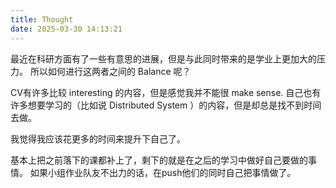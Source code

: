 ```yaml
---
title: Thought
date: 2025-03-30 14:13:21
---
```


最近在科研方面有了一些有意思的进展，但是与此同时带来的是学业上更加大的压力。
所以如何进行这两者之间的 Balance 呢？

CV有许多比较 interesting 的内容，但是感觉我并不能很 make sense. 自己也有许多想要学习的（比如说 Distributed System ）的内容，但是却总是找不到时间去做。

我觉得我应该花更多的时间来提升下自己了。

基本上把之前落下的课都补上了，剩下的就是在之后的学习中做好自己要做的事情。
如果小组作业队友不出力的话，在push他们的同时自己把事情做了。
